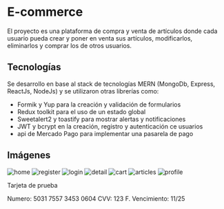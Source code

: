 # E-commerce

<div>
<p>
  El proyecto es una plataforma de compra y venta de artículos donde cada usuario pueda crear y poner en venta sus artículos, modificarlos, eliminarlos y comprar los de otros usuarios.
</p>

## Tecnologías

<p>
  Se desarrollo en base al stack de tecnologías MERN (MongoDb, Express, ReactJs, NodeJs) y se utilizaron otras librerías como:
  <ul>
    <li>Formik y Yup para la creación y validación de formularios</li>
    <li>Redux toolkit para el uso de un estado global</li>
    <li>Sweetalert2 y toastify para mostrar alertas y notificaciones</li>
    <li>JWT y bcrypt en la creación, registro y autenticación ce usuarios</li>
    <li>api de Mercado Pago para implementar una pasarela de pago</li>
    </ul>
</p>

## Imágenes

![home](https://user-images.githubusercontent.com/57506571/187502963-b937a011-27e6-4cc2-ae42-963334e5a165.png)
![register](https://user-images.githubusercontent.com/57506571/187503192-23cc8186-de0c-4028-99eb-bcd2928b7e03.png)
![login](https://user-images.githubusercontent.com/57506571/187503216-40fde016-e4df-45b8-a08e-d61e720d9e20.png)
![detail](https://user-images.githubusercontent.com/57506571/187503285-ac9f81dd-1b48-4397-b546-b4852ff2b571.png)
![cart](https://user-images.githubusercontent.com/57506571/187503325-c9d827fd-f23d-4971-84ef-5def39feb0bc.png)
![articles](https://user-images.githubusercontent.com/57506571/187503355-f039a80f-0dce-4a03-956a-d33c93fa57c1.png)
![profile](https://user-images.githubusercontent.com/57506571/187503388-3986162d-2264-47e3-adf2-7cc8a9430488.png)

<p>Tarjeta de prueba</p>
Numero: 5031 7557 3453 0604	
CVV: 123	
F. Vencimiento: 11/25
